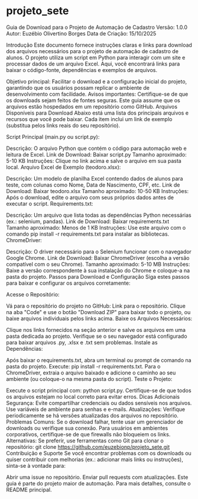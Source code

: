 # projeto_sete
Guia de Download para o Projeto de Automação de Cadastro
Versão: 1.0.0
Autor: Euzébio Olivertino Borges
Data de Criação: 15/10/2025

Introdução
Este documento fornece instruções claras e links para download dos arquivos necessários para o projeto de automação de cadastro de alunos. O projeto utiliza um script em Python para interagir com um site e processar dados de um arquivo Excel. Aqui, você encontrará links para baixar o código-fonte, dependências e exemplos de arquivos.

Objetivo principal: Facilitar o download e a configuração inicial do projeto, garantindo que os usuários possam replicar o ambiente de desenvolvimento com facilidade.
Avisos importantes: Certifique-se de que os downloads sejam feitos de fontes seguras. Este guia assume que os arquivos estão hospedados em um repositório como GitHub.
Arquivos Disponíveis para Download
Abaixo está uma lista dos principais arquivos e recursos que você pode baixar. Cada item inclui um link de exemplo (substitua pelos links reais do seu repositório).

Script Principal (main.py ou script.py):

Descrição: O arquivo Python que contém o código para automação web e leitura de Excel.
Link de Download: Baixar script.py
Tamanho aproximado: 5-10 KB
Instruções: Clique no link acima e salve o arquivo em sua pasta local.
Arquivo Excel de Exemplo (teodoro.xlsx):

Descrição: Um modelo de planilha Excel contendo dados de alunos para teste, com colunas como Nome, Data de Nascimento, CPF, etc.
Link de Download: Baixar teodoro.xlsx
Tamanho aproximado: 10-50 KB
Instruções: Após o download, edite o arquivo com seus próprios dados antes de executar o script.
Requirements.txt:

Descrição: Um arquivo que lista todas as dependências Python necessárias (ex.: selenium, pandas).
Link de Download: Baixar requirements.txt
Tamanho aproximado: Menos de 1 KB
Instruções: Use este arquivo com o comando pip install -r requirements.txt para instalar as bibliotecas.
ChromeDriver:

Descrição: O driver necessário para o Selenium funcionar com o navegador Google Chrome.
Link de Download: Baixar ChromeDriver (escolha a versão compatível com o seu Chrome).
Tamanho aproximado: 5-10 MB
Instruções: Baixe a versão correspondente à sua instalação do Chrome e coloque-a na pasta do projeto.
Passos para Download e Configuração
Siga estes passos para baixar e configurar os arquivos corretamente:

Acesse o Repositório:

Vá para o repositório do projeto no GitHub: Link para o repositório.
Clique na aba "Code" e use o botão "Download ZIP" para baixar todo o projeto, ou baixe arquivos individuais pelos links acima.
Baixe os Arquivos Necessários:

Clique nos links fornecidos na seção anterior e salve os arquivos em uma pasta dedicada ao projeto.
Verifique se o seu navegador está configurado para baixar arquivos .py, .xlsx e .txt sem problemas.
Instale as Dependências:

Após baixar o requirements.txt, abra um terminal ou prompt de comando na pasta do projeto.
Execute: pip install -r requirements.txt.
Para o ChromeDriver, extraia o arquivo baixado e adicione o caminho ao seu ambiente (ou coloque-o na mesma pasta do script).
Teste o Projeto:

Execute o script principal com: python script.py.
Certifique-se de que todos os arquivos estejam no local correto para evitar erros.
Dicas Adicionais
Segurança: Evite compartilhar credenciais ou dados sensíveis nos arquivos. Use variáveis de ambiente para senhas e e-mails.
Atualizações: Verifique periodicamente se há versões atualizadas dos arquivos no repositório.
Problemas Comuns:
Se o download falhar, tente usar um gerenciador de downloads ou verifique sua conexão.
Para usuários em ambientes corporativos, certifique-se de que firewalls não bloqueiem os links.
Alternativas: Se preferir, use ferramentas como Git para clonar o repositório: git clone https://github.com/euzebionp/projeto_sete.git
Contribuição e Suporte
Se você encontrar problemas com os downloads ou quiser contribuir com melhorias (ex.: adicionar mais links ou instruções), sinta-se à vontade para:

Abrir uma issue no repositório.
Enviar pull requests com atualizações.
Este guia é parte do projeto maior de automação. Para mais detalhes, consulte o README principal.


